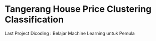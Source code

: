 # Tangerang House Price Clustering Classification
 Last Project Dicoding : Belajar Machine Learning untuk Pemula 
